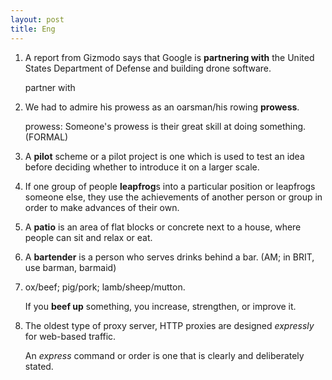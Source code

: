 ```yaml
---
layout: post
title: Eng
---
```


1. A report from Gizmodo says that Google is **partnering with** the United States Department of Defense and building drone software.

   partner with
2. We had to admire his prowess as an oarsman/his rowing **prowess**.

   prowess: Someone's prowess is their great skill at doing something. (FORMAL)
3. A **pilot** scheme or a pilot project is one which is used to test an idea before deciding whether to introduce it on a larger scale.
4. If one group of people **leapfrog**s into a particular position or leapfrogs someone else, they use the achievements of another person or group in order to make advances of their own.
5. A **patio** is an area of flat blocks or concrete next to a house, where people can sit and relax or eat.
6. A **bartender** is a person who serves drinks behind a bar. (AM; in BRIT, use barman, barmaid)
7. ox/beef; pig/pork; lamb/sheep/mutton.

   If you **beef up** something, you increase, strengthen, or improve it.
8. The oldest type of proxy server, HTTP proxies are designed *expressly* for web-based traffic.

   An *express* command or order is one that is clearly and deliberately stated. 